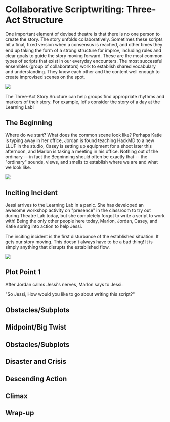 # Collaborative Scriptwriting: Three-Act Structure
One important element of devised theatre is that there is no one person to create the story. The story unfolds collaboratively. Sometimes these scripts hit a final, fixed version when a consensus is reached, and other times they end up taking the form of a strong structure for improv, including rules and clear goals to guide the story moving forward. These are the most common types of scripts that exist in our everyday encounters. The most successful ensembles (group of collaborators) work to establish shared vocabulary and understanding. They know each other and the content well enough to create improvised scenes on the spot. 

![](https://i.imgur.com/4yUuKcz.png)
 

The Three-Act Story Sructure can help groups find appropriate rhythms and markers of their story. For example, let's consider the story of a day at the Learning Lab! 

## The Beginning

Where do we start? What does the common scene look like? Perhaps Katie is typing away in her office, Jordan is found teaching HackMD to a new LLUF in the studio, Casey is setting up equipment for a shoot later this afternoon, and Marlon is taking a meeting in his office. Nothing out of the ordinary -- in fact the Begninning should often be exactly that -- the "ordinary" sounds, views, and smells to establish where we are and what we look like.

![](https://i.imgur.com/mcHwwp1.jpg)

## Inciting Incident

Jessi arrives to the Learning Lab in a panic. She has developed an awesome workshop activity on "presence" in the classroom to try out during Theatre Lab today, but she completely forgot to write a script to work with! Being the only other people here today, Marlon, Jordan, Casey, and Katie spring into action to help Jessi.

The inciting incident is the first disturbance of the established situation. It gets our story moving. This doesn't always have to be a bad thing! It is simply anything that disrupts the established flow. 

![](https://i.imgur.com/B6jal8n.jpg)


## Plot Point 1

After Jordan calms Jessi's nerves, Marlon says to Jessi:

"So Jessi, How would you like to go about writing this script?"

## Obstacles/Subplots

## Midpoint/Big Twist

## Obstacles/Subplots

## Disaster and Crisis

## Descending Action

## Climax

## Wrap-up


